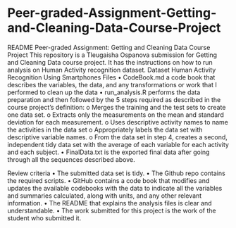 # Peer-graded-Assignment-Getting-and-Cleaning-Data-Course-Project
README
Peer-graded Assignment: Getting and Cleaning Data Course Project
This repository is a Tleugaisha Ospanova submission for Getting and Cleaning Data course project. It has the instructions on how to run analysis on Human Activity recognition dataset.
Dataset
Human Activity Recognition Using Smartphones
Files
•	CodeBook.md a code book that describes the variables, the data, and any transformations or work that I performed to clean up the data
•	run_analysis.R performs the data preparation and then followed by the 5 steps required as described in the course project’s definition:
o	Merges the training and the test sets to create one data set.
o	Extracts only the measurements on the mean and standard deviation for each measurement.
o	Uses descriptive activity names to name the activities in the data set
o	Appropriately labels the data set with descriptive variable names.
o	From the data set in step 4, creates a second, independent tidy data set with the average of each variable for each activity and each subject.
•	FinalData.txt is the exported final data after going through all the sequences described above.

Review criteria
•	The submitted data set is tidy. 
•	The Github repo contains the required scripts. 
•	GitHub contains a code book that modifies and updates the available codebooks with the data to indicate all the variables and summaries calculated, along with units, and any other relevant information. 
•	The README that explains the analysis files is clear and understandable. 
•	The work submitted for this project is the work of the student who submitted it. 
